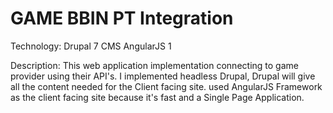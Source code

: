 # GAME BBIN PT Integration
  Technology:
      Drupal 7 CMS
      AngularJS 1
      
  Description:
    This web application implementation connecting to game provider using their API's. 
    I implemented headless Drupal, Drupal will give all the content needed for the Client facing site.
    used AngularJS Framework as the client facing site because it's fast and a Single Page Application.
    
